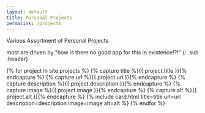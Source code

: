 ```yaml
---
layout: default
title: Personal Projects
permalink: /projects
---
```


<div class="ui header" markdown="1">

Various Assortment of Personal Projects

most are driven by "how is there no good app for this in existence!?!"
{: .sub .header}

</div>

<div class="ui raised link cards">

{% for project in site.projects %}
{% capture title %}{{ project.title }}{% endcapture %}
{% capture url %}{{ project.url }}{% endcapture %}
{% capture description %}{{ project.description }}{% endcapture %}
{% capture image %}{{ project.image }}{% endcapture %}
{% capture alt %}{{ project.alt }}{% endcapture %}
{% include card.html 
    title=title
    url=url
    description=description
    image=image
    alt=alt
%}
{% endfor %}

</div>
